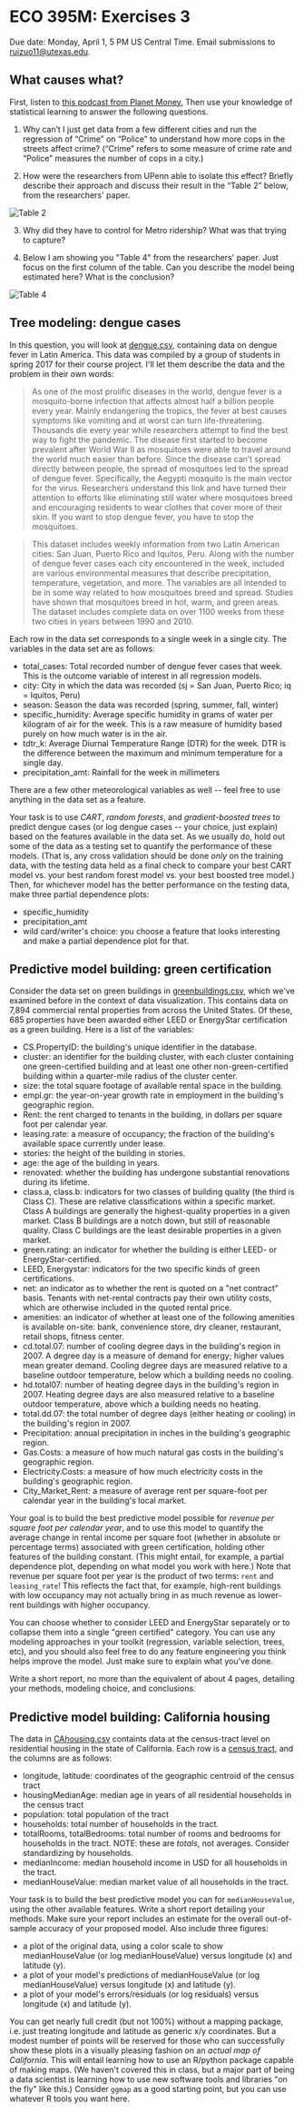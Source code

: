 # ECO 395M: Exercises 3

Due date: Monday, April 1, 5 PM US Central Time.  Email submissions to ruizuo11@utexas.edu.  

## What causes what?

First, listen to [this podcast from Planet Money.](https://www.npr.org/sections/money/2013/04/23/178635250/episode-453-what-causes-what)  Then use your knowledge of statistical learning to answer the following questions.

1. Why can’t I just get data from a few different cities and run the regression of “Crime” on “Police” to understand how more cops in the streets affect crime? (“Crime” refers to some measure of crime rate and “Police” measures the number of cops in a city.)  

2. How were the researchers from UPenn able to isolate this effect? Briefly describe their approach and discuss their result in the “Table 2” below, from the researchers' paper.  

![Table 2](ex3table2.png)

3. Why did they have to control for Metro ridership? What was that trying to capture?   

4. Below I am showing you "Table 4" from the researchers' paper.  Just focus
on the first column of the table. Can you describe the model being estimated here?
What is the conclusion?

![Table 4](ex3table4.png)



## Tree modeling: dengue cases

In this question, you will look at [dengue.csv](dengue.csv), containing data on dengue fever in Latin America.  This data was compiled by a group of students in spring 2017 for their course project.  I'll let them describe the data and the problem in their own words:


> As one of the most prolific diseases in the world, dengue fever is a mosquito-borne infection that affects almost half a billion people every year. Mainly endangering the tropics, the fever at best causes symptoms like vomiting and at worst can turn life-threatening. Thousands die every year while researchers attempt to find the best way to fight the pandemic.  The disease first started to become prevalent after World War II as mosquitoes were able to travel around the world much easier than before. Since the disease can’t spread directly between people, the spread of mosquitoes led to the spread of dengue fever. Specifically, the Aegypti mosquito is the main vector for the virus. Researchers understand this link and have turned their attention to efforts like eliminating still water where mosquitoes breed and encouraging residents to wear clothes that cover more of their skin. If you want to stop dengue fever, you have to stop the mosquitoes.

> This dataset includes weekly information from two Latin American cities: San Juan, Puerto Rico and Iquitos, Peru. Along with the number of dengue fever cases each city encountered in the week, included are various environmental measures that describe precipitation, temperature, vegetation, and more. The variables are all intended to be in some way related to how mosquitoes breed and spread. Studies have shown that mosquitoes breed in hot, warm, and green areas. The dataset includes complete data on over 1100 weeks from these two cities in years between 1990 and 2010.


Each row in the data set corresponds to a single week in a single city.  The variables in the data set are as follows:  
- total_cases: Total recorded number of dengue fever cases that week. This is the outcome variable of interest in all regression models.  
- city: City in which the data was recorded (sj = San Juan, Puerto Rico; iq = Iquitos, Peru)  
- season: Season the data was recorded (spring, summer, fall, winter)  
- specific_humidity: Average specific humidity in grams of water per kilogram of air for the week. This is a raw measure of humidity based purely on how much water is in the air.  
- tdtr_k: Average Diurnal Temperature Range (DTR) for the week. DTR is the difference between the maximum and minimum temperature for a single day.  
- precipitation_amt: Rainfall for the week in millimeters   

There are a few other meteorological variables as well -- feel free to use anything in the data set as a feature.  

Your task is to use _CART_, _random forests_, and _gradient-boosted trees_ to predict dengue cases (or log dengue cases -- your choice, just explain) based on the features available in the data set.  As we usually do, hold out some of the data as a testing set to quantify the performance of these models.  (That is, any cross validation should be done _only_ on the training data, with the testing data held as a final check to compare your best CART model vs. your best random forest model vs. your best boosted tree model.)  Then, for whichever model has the better performance on the testing data, make three partial dependence plots:  

- specific_humidity  
- precipitation_amt   
- wild card/writer's choice: you choose a feature that looks interesting and make a partial dependence plot for that.  




## Predictive model building: green certification

Consider the data set on green buildings in [greenbuildings.csv](greenbuildings.csv), which we've examined before in the context of data visualization.  This contains data on 7,894 commercial rental properties from across the United States. Of these, 685 properties have been awarded either LEED or EnergyStar certification as a green building.  Here is a list of the variables:

- CS.PropertyID:  the building's unique identifier in the database.  
- cluster:  an identifier for the building cluster, with each cluster containing one green-certified building and at least one other non-green-certified building within a quarter-mile radius of the cluster center.  
- size:  the total square footage of available rental space in the building.  
- empl.gr:  the year-on-year growth rate in employment in the building's geographic region.  
- Rent:  the rent charged to tenants in the building, in dollars per square foot per calendar year.  
- leasing.rate:  a measure of occupancy; the fraction of the building's available space currently under lease.  
- stories:  the height of the building in stories.  
- age:  the age of the building in years.  
- renovated:  whether the building has undergone substantial renovations during its lifetime.  
- class.a, class.b:  indicators for two classes of building quality (the third is Class C).  These are relative classifications within a specific market.  Class A buildings are generally the highest-quality properties in a given market.  Class B buildings are a notch down, but still of reasonable quality.  Class C buildings are the least desirable properties in a given market.  
- green.rating:  an indicator for whether the building is either LEED- or EnergyStar-certified.  
- LEED, Energystar:  indicators for the two specific kinds of green certifications.  
- net:  an indicator as to whether the rent is quoted on a "net contract" basis.  Tenants with net-rental contracts pay their own utility costs, which are otherwise included in the quoted rental price.  
- amenities:  an indicator of whether at least one of the following amenities is available on-site: bank, convenience store, dry cleaner, restaurant, retail shops, fitness center.  
- cd.total.07:  number of cooling degree days in the building's region in 2007.  A degree day is a measure of demand for energy; higher values mean greater demand.  Cooling degree days are measured relative to a baseline outdoor temperature, below which a building needs no cooling.  
- hd.total07:  number of heating degree days in the building's region in 2007.  Heating degree days are also measured relative to a baseline outdoor temperature, above which a building needs no heating.  
- total.dd.07:  the total number of degree days (either heating or cooling) in the building's region in 2007.  
- Precipitation:  annual precipitation in inches in the building's geographic region.
- Gas.Costs:  a measure of how much natural gas costs in the building's geographic region.  
- Electricity.Costs:  a measure of how much electricity costs in the building's geographic region.  
- City_Market_Rent:  a measure of average rent per square-foot per calendar year in the building's local market.    


Your goal is to build the best predictive model possible for _revenue per square foot per calendar year_, and to use this model to quantify the average change in rental income per square foot (whether in absolute or percentage terms) associated with green certification, holding other features of the building constant. (This might entail, for example, a partial dependence plot, depending on what model you work with here.) Note that revenue per square foot per year is the product of two terms: `rent` and `leasing_rate`!  This reflects the fact that, for example, high-rent buildings with low occupancy may not actually bring in as much revenue as lower-rent buildings with higher occupancy.  

You can choose whether to consider LEED and EnergyStar separately or to collapse them into a single "green certified" category.  You can use any modeling approaches in your toolkit (regression, variable selection, trees, etc), and you should also feel free to do any feature engineering you think helps improve the model.  Just make sure to explain what you've done.  

Write a short report, no more than the equivalent of about 4 pages, detailing your methods, modeling choice, and conclusions.  


## Predictive model building: California housing

The data in [CAhousing.csv](CAhousing.csv) containts data at the census-tract level on residential housing in the state of California.  Each row is a [census tract](https://libguides.lib.msu.edu/tracts), and the columns are as follows:  

- longitude, latitude: coordinates of the geographic centroid of the census tract  
- housingMedianAge: median age in years of all residential households in the census tract  
- population: total population of the tract  
- households: total number of households in the tract.  
- totalRooms, totalBedrooms: total number of rooms and bedrooms for households in the tract.  NOTE: these are _totals_, not averages.  Consider standardizing by households.  
- medianIncome: median household income in USD for all households in the tract.  
- medianHouseValue: median market value of all households in the tract.  

Your task is to build the best predictive model you can for `medianHouseValue`, using the other available features.  Write a short report detailing your methods.  Make sure your report includes an estimate for the overall out-of-sample accuracy of your proposed model.  Also include three figures:  

- a plot of the original data, using a color scale to show medianHouseValue (or log medianHouseValue) versus longitude (x) and latitude (y).  
- a plot of your model's predictions of medianHouseValue (or log medianHouseValue) versus longitude (x) and latitude (y).  
- a plot of your model's errors/residuals (or log residuals) versus longitude (x) and latitude (y).

You can get nearly full credit (but not 100%) without a mapping package, i.e. just treating longitude and latitude as generic x/y coordinates.  But a modest number of points will be reserved for those who can successfully show these plots in a visually pleasing fashion on an _actual map of California_.  This will entail learning how to use an R/python package capable of making maps.  (We haven't covered this in class, but a major part of being a data scientist is learning how to use new software tools and libraries "on the fly" like this.)  Consider `ggmap` as a good starting point, but you can use whatever R tools you want here.  

